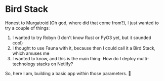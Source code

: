 
# Bird Stack

Honest to Murgatroid (Oh god, where did that come from?), I just wanted to try a couple of things:

1. I wanted to try Robyn (I don't know Rust or PyO3 yet, but it sounded cool)
2. I thought to use Fauna with it, because then I could call it a Bird Stack, which amuses me
3. I wanted to know, and this is the main thing: How do I deploy multi-technology stacks on Netlify?

So, here I am, building a basic app within those parameters. 🙂
